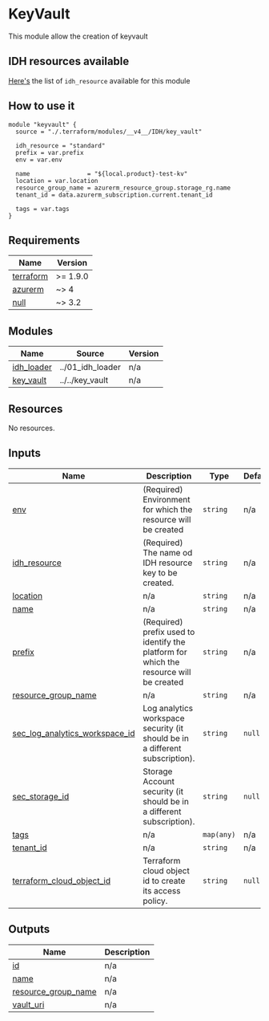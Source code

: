 # KeyVault

This module allow the creation of keyvault

## IDH resources available
[Here's](./LIBRARY.md) the list of `idh_resource` available for this module



## How to use it

```hcl
module "keyvault" {
  source = "./.terraform/modules/__v4__/IDH/key_vault"

  idh_resource = "standard"
  prefix = var.prefix
  env = var.env

  name                = "${local.product}-test-kv"
  location = var.location
  resource_group_name = azurerm_resource_group.storage_rg.name
  tenant_id = data.azurerm_subscription.current.tenant_id

  tags = var.tags
}
```

<!-- markdownlint-disable -->
<!-- BEGIN_TF_DOCS -->
## Requirements

| Name | Version |
|------|---------|
| <a name="requirement_terraform"></a> [terraform](#requirement\_terraform) | >= 1.9.0 |
| <a name="requirement_azurerm"></a> [azurerm](#requirement\_azurerm) | ~> 4 |
| <a name="requirement_null"></a> [null](#requirement\_null) | ~> 3.2 |

## Modules

| Name | Source | Version |
|------|--------|---------|
| <a name="module_idh_loader"></a> [idh\_loader](#module\_idh\_loader) | ../01_idh_loader | n/a |
| <a name="module_key_vault"></a> [key\_vault](#module\_key\_vault) | ../../key_vault | n/a |

## Resources

No resources.

## Inputs

| Name | Description | Type | Default | Required |
|------|-------------|------|---------|:--------:|
| <a name="input_env"></a> [env](#input\_env) | (Required) Environment for which the resource will be created | `string` | n/a | yes |
| <a name="input_idh_resource"></a> [idh\_resource](#input\_idh\_resource) | (Required) The name od IDH resource key to be created. | `string` | n/a | yes |
| <a name="input_location"></a> [location](#input\_location) | n/a | `string` | n/a | yes |
| <a name="input_name"></a> [name](#input\_name) | n/a | `string` | n/a | yes |
| <a name="input_prefix"></a> [prefix](#input\_prefix) | (Required) prefix used to identify the platform for which the resource will be created | `string` | n/a | yes |
| <a name="input_resource_group_name"></a> [resource\_group\_name](#input\_resource\_group\_name) | n/a | `string` | n/a | yes |
| <a name="input_sec_log_analytics_workspace_id"></a> [sec\_log\_analytics\_workspace\_id](#input\_sec\_log\_analytics\_workspace\_id) | Log analytics workspace security (it should be in a different subscription). | `string` | `null` | no |
| <a name="input_sec_storage_id"></a> [sec\_storage\_id](#input\_sec\_storage\_id) | Storage Account security (it should be in a different subscription). | `string` | `null` | no |
| <a name="input_tags"></a> [tags](#input\_tags) | n/a | `map(any)` | n/a | yes |
| <a name="input_tenant_id"></a> [tenant\_id](#input\_tenant\_id) | n/a | `string` | n/a | yes |
| <a name="input_terraform_cloud_object_id"></a> [terraform\_cloud\_object\_id](#input\_terraform\_cloud\_object\_id) | Terraform cloud object id to create its access policy. | `string` | `null` | no |

## Outputs

| Name | Description |
|------|-------------|
| <a name="output_id"></a> [id](#output\_id) | n/a |
| <a name="output_name"></a> [name](#output\_name) | n/a |
| <a name="output_resource_group_name"></a> [resource\_group\_name](#output\_resource\_group\_name) | n/a |
| <a name="output_vault_uri"></a> [vault\_uri](#output\_vault\_uri) | n/a |
<!-- END_TF_DOCS -->
